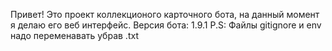 Привет! Это проект коллекционого карточного бота, на данный момент я делаю его веб интерфейс.
Версия бота: 1.9.1
P.S: Файлы gitignore и env надо переменавать убрав .txt
